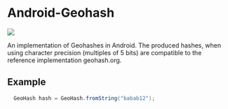 # Android-Geohash

[![](https://jitpack.io/v/drfonfon/android-geohash.svg)](https://jitpack.io/#drfonfon/android-geohash)

An implementation of Geohashes in Android. The produced hashes, when using character precision (multiples of 5 bits) are compatible to the reference implementation geohash.org.

## Example
```java
  GeoHash hash = GeoHash.fromString("babab12");
```
